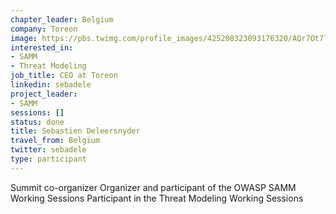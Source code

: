 ```yaml
---
chapter_leader: Belgium
company: Toreon
image: https://pbs.twimg.com/profile_images/425208323093176320/AQr7Ot7l_400x400.png
interested_in:
- SAMM
- Threat Modeling
job_title: CEO at Toreon
linkedin: sebadele
project_leader:
- SAMM
sessions: []
status: done
title: Sebastien Deleersnyder
travel_from: Belgium
twitter: sebadele
type: participant
---
```


Summit co-organizer
Organizer and participant of the OWASP SAMM Working Sessions
Participant in the Threat Modeling Working Sessions